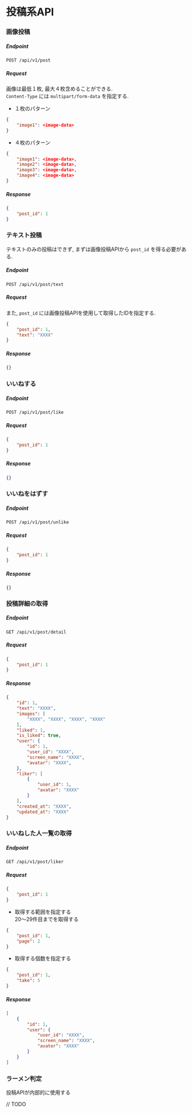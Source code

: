 # 投稿系API

### 画像投稿

##### Endpoint

```
POST /api/v1/post
```

##### Request

画像は最低１枚, 最大４枚含めることができる.  
`Content-Type` には `multipart/form-data` を指定する.

- １枚のパターン

```json
{
    "image1": <image-data>
}
```

- ４枚のパターン

```json
{
    "image1": <image-data>,
    "image2": <image-data>,
    "image3": <image-data>,
    "image4": <image-data>
}
```

##### Response

```json
{
    "post_id": 1
}
```

### テキスト投稿

テキストのみの投稿はできず, まずは画像投稿APIから `post_id` を得る必要がある.

##### Endpoint

```
POST /api/v1/post/text
```

##### Request

また, `post_id` には画像投稿APIを使用して取得したIDを指定する.

```json
{
    "post_id": 1,
    "text": "XXXX"
}
```

##### Response

```json
{}
```

### いいねする

##### Endpoint

```
POST /api/v1/post/like
```

##### Request

```json
{
    "post_id": 1
}
```

##### Response

```json
{}
```

### いいねをはずす

##### Endpoint

```
POST /api/v1/post/unlike
```

##### Request

```json
{
    "post_id": 1
}
```

##### Response

```
{}
```

### 投稿詳細の取得

##### Endpoint

```
GET /api/v1/post/detail
```

##### Request

```json
{
    "post_id": 1
}
```

##### Response

```json
{
    "id": 1,
    "text": "XXXX",
    "images": [
        "XXXX", "XXXX", "XXXX", "XXXX"
    ],
    "liked": 1,
    "is_liked": true,
    "user": {
        "id": 1,
        "user_id": "XXXX",
        "screen_name": "XXXX",
        "avatar": "XXXX",
    },
    "liker": [
        {
            "user_id": 1,
            "avatar": "XXXX"
        }
    ],
    "created_at": "XXXX",
    "updated_at": "XXXX"
}
```

### いいねした人一覧の取得

##### Endpoint

```
GET /api/v1/post/liker
```

##### Request

```json
{
    "post_id": 1
}
```

- 取得する範囲を指定する  
20〜29件目までを取得する

```json
{
    "post_id": 1,
    "page": 2
}
```

- 取得する個数を指定する

```json
{
    "post_id": 1,
    "take": 5
}
```

##### Response

```json
[
    {
        "id": 1,
        "user": {
            "user_id": "XXXX",
            "screen_name": "XXXX",
            "avater": "XXXX"
        }
    }
]
```

### ラーメン判定

投稿APIが内部的に使用する

// TODO
